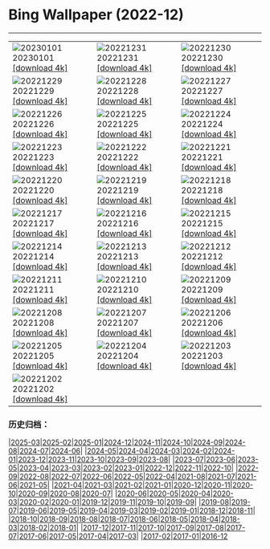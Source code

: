# Bing Wallpaper (2022-12)
**************

<table><tr><td><img class="wallpaper" src="https://www.bing.com/th?id=OHR.Gantan2023_JA-JP0780615179_1920x1080.jpg" alt="20230101"> 20230101 <a class="wallpaper_link" href="https://www.bing.com/th?id=OHR.Gantan2023_JA-JP0780615179_UHD.jpg">[download 4k]</a></td><td><img class="wallpaper" src="https://www.bing.com/th?id=OHR.Nara_TodaijiBell2022_JA-JP0129080752_1920x1080.jpg" alt="20221231"> 20221231 <a class="wallpaper_link" href="https://www.bing.com/th?id=OHR.Nara_TodaijiBell2022_JA-JP0129080752_UHD.jpg">[download 4k]</a></td><td><img class="wallpaper" src="https://www.bing.com/th?id=OHR.ChalkRock_JA-JP9713256399_1920x1080.jpg" alt="20221230"> 20221230 <a class="wallpaper_link" href="https://www.bing.com/th?id=OHR.ChalkRock_JA-JP9713256399_UHD.jpg">[download 4k]</a></td></tr><tr><td><img class="wallpaper" src="https://www.bing.com/th?id=OHR.ButterflyEffect_JA-JP5566136636_1920x1080.jpg" alt="20221229"> 20221229 <a class="wallpaper_link" href="https://www.bing.com/th?id=OHR.ButterflyEffect_JA-JP5566136636_UHD.jpg">[download 4k]</a></td><td><img class="wallpaper" src="https://www.bing.com/th?id=OHR.ChiesaBianca_JA-JP5162517168_1920x1080.jpg" alt="20221228"> 20221228 <a class="wallpaper_link" href="https://www.bing.com/th?id=OHR.ChiesaBianca_JA-JP5162517168_UHD.jpg">[download 4k]</a></td><td><img class="wallpaper" src="https://www.bing.com/th?id=OHR.BlueLagoon_JA-JP4946711917_1920x1080.jpg" alt="20221227"> 20221227 <a class="wallpaper_link" href="https://www.bing.com/th?id=OHR.BlueLagoon_JA-JP4946711917_UHD.jpg">[download 4k]</a></td></tr><tr><td><img class="wallpaper" src="https://www.bing.com/th?id=OHR.BeverleyWestwood_JA-JP4358160111_1920x1080.jpg" alt="20221226"> 20221226 <a class="wallpaper_link" href="https://www.bing.com/th?id=OHR.BeverleyWestwood_JA-JP4358160111_UHD.jpg">[download 4k]</a></td><td><img class="wallpaper" src="https://www.bing.com/th?id=OHR.ChristmasSouvenir_JA-JP8534643006_1920x1080.jpg" alt="20221225"> 20221225 <a class="wallpaper_link" href="https://www.bing.com/th?id=OHR.ChristmasSouvenir_JA-JP8534643006_UHD.jpg">[download 4k]</a></td><td><img class="wallpaper" src="https://www.bing.com/th?id=OHR.AmalgaTree_JA-JP3864422935_1920x1080.jpg" alt="20221224"> 20221224 <a class="wallpaper_link" href="https://www.bing.com/th?id=OHR.AmalgaTree_JA-JP3864422935_UHD.jpg">[download 4k]</a></td></tr><tr><td><img class="wallpaper" src="https://www.bing.com/th?id=OHR.Enoshima_lighthouse2022_JA-JP3585685207_1920x1080.jpg" alt="20221223"> 20221223 <a class="wallpaper_link" href="https://www.bing.com/th?id=OHR.Enoshima_lighthouse2022_JA-JP3585685207_UHD.jpg">[download 4k]</a></td><td><img class="wallpaper" src="https://www.bing.com/th?id=OHR.SolarHalo_JA-JP3275904234_1920x1080.jpg" alt="20221222"> 20221222 <a class="wallpaper_link" href="https://www.bing.com/th?id=OHR.SolarHalo_JA-JP3275904234_UHD.jpg">[download 4k]</a></td><td><img class="wallpaper" src="https://www.bing.com/th?id=OHR.TreeGaleriesLafayette_JA-JP6784478970_1920x1080.jpg" alt="20221221"> 20221221 <a class="wallpaper_link" href="https://www.bing.com/th?id=OHR.TreeGaleriesLafayette_JA-JP6784478970_UHD.jpg">[download 4k]</a></td></tr><tr><td><img class="wallpaper" src="https://www.bing.com/th?id=OHR.PalaceBelvedere_JA-JP2745578979_1920x1080.jpg" alt="20221220"> 20221220 <a class="wallpaper_link" href="https://www.bing.com/th?id=OHR.PalaceBelvedere_JA-JP2745578979_UHD.jpg">[download 4k]</a></td><td><img class="wallpaper" src="https://www.bing.com/th?id=OHR.WinterberryBush_JA-JP2511060992_1920x1080.jpg" alt="20221219"> 20221219 <a class="wallpaper_link" href="https://www.bing.com/th?id=OHR.WinterberryBush_JA-JP2511060992_UHD.jpg">[download 4k]</a></td><td><img class="wallpaper" src="https://www.bing.com/th?id=OHR.SouthBeach_JA-JP2259352200_1920x1080.jpg" alt="20221218"> 20221218 <a class="wallpaper_link" href="https://www.bing.com/th?id=OHR.SouthBeach_JA-JP2259352200_UHD.jpg">[download 4k]</a></td></tr><tr><td><img class="wallpaper" src="https://www.bing.com/th?id=OHR.GlacierGoats_JA-JP2028040085_1920x1080.jpg" alt="20221217"> 20221217 <a class="wallpaper_link" href="https://www.bing.com/th?id=OHR.GlacierGoats_JA-JP2028040085_UHD.jpg">[download 4k]</a></td><td><img class="wallpaper" src="https://www.bing.com/th?id=OHR.AtlantaLights_JA-JP7059875075_1920x1080.jpg" alt="20221216"> 20221216 <a class="wallpaper_link" href="https://www.bing.com/th?id=OHR.AtlantaLights_JA-JP7059875075_UHD.jpg">[download 4k]</a></td><td><img class="wallpaper" src="https://www.bing.com/th?id=OHR.Borovets_JA-JP8649079597_1920x1080.jpg" alt="20221215"> 20221215 <a class="wallpaper_link" href="https://www.bing.com/th?id=OHR.Borovets_JA-JP8649079597_UHD.jpg">[download 4k]</a></td></tr><tr><td><img class="wallpaper" src="https://www.bing.com/th?id=OHR.GranParadiso100th_JA-JP3864163368_1920x1080.jpg" alt="20221214"> 20221214 <a class="wallpaper_link" href="https://www.bing.com/th?id=OHR.GranParadiso100th_JA-JP3864163368_UHD.jpg">[download 4k]</a></td><td><img class="wallpaper" src="https://www.bing.com/th?id=OHR.InstagramHallstatt_JA-JP3616440039_1920x1080.jpg" alt="20221213"> 20221213 <a class="wallpaper_link" href="https://www.bing.com/th?id=OHR.InstagramHallstatt_JA-JP3616440039_UHD.jpg">[download 4k]</a></td><td><img class="wallpaper" src="https://www.bing.com/th?id=OHR.PoinsettiaDay_JA-JP3377889721_1920x1080.jpg" alt="20221212"> 20221212 <a class="wallpaper_link" href="https://www.bing.com/th?id=OHR.PoinsettiaDay_JA-JP3377889721_UHD.jpg">[download 4k]</a></td></tr><tr><td><img class="wallpaper" src="https://www.bing.com/th?id=OHR.BuchsteinRossstein_JA-JP3133767278_1920x1080.jpg" alt="20221211"> 20221211 <a class="wallpaper_link" href="https://www.bing.com/th?id=OHR.BuchsteinRossstein_JA-JP3133767278_UHD.jpg">[download 4k]</a></td><td><img class="wallpaper" src="https://www.bing.com/th?id=OHR.SaltDesert_JA-JP2809649437_1920x1080.jpg" alt="20221210"> 20221210 <a class="wallpaper_link" href="https://www.bing.com/th?id=OHR.SaltDesert_JA-JP2809649437_UHD.jpg">[download 4k]</a></td><td><img class="wallpaper" src="https://www.bing.com/th?id=OHR.NorwayMuskox_JA-JP2556690110_1920x1080.jpg" alt="20221209"> 20221209 <a class="wallpaper_link" href="https://www.bing.com/th?id=OHR.NorwayMuskox_JA-JP2556690110_UHD.jpg">[download 4k]</a></td></tr><tr><td><img class="wallpaper" src="https://www.bing.com/th?id=OHR.FlorenceAerial_JA-JP2336728870_1920x1080.jpg" alt="20221208"> 20221208 <a class="wallpaper_link" href="https://www.bing.com/th?id=OHR.FlorenceAerial_JA-JP2336728870_UHD.jpg">[download 4k]</a></td><td><img class="wallpaper" src="https://www.bing.com/th?id=OHR.Taisetsu2022_JA-JP2044137917_1920x1080.jpg" alt="20221207"> 20221207 <a class="wallpaper_link" href="https://www.bing.com/th?id=OHR.Taisetsu2022_JA-JP2044137917_UHD.jpg">[download 4k]</a></td><td><img class="wallpaper" src="https://www.bing.com/th?id=OHR.GreatEgret_JA-JP1813627200_1920x1080.jpg" alt="20221206"> 20221206 <a class="wallpaper_link" href="https://www.bing.com/th?id=OHR.GreatEgret_JA-JP1813627200_UHD.jpg">[download 4k]</a></td></tr><tr><td><img class="wallpaper" src="https://www.bing.com/th?id=OHR.StNick_JA-JP1569378838_1920x1080.jpg" alt="20221205"> 20221205 <a class="wallpaper_link" href="https://www.bing.com/th?id=OHR.StNick_JA-JP1569378838_UHD.jpg">[download 4k]</a></td><td><img class="wallpaper" src="https://www.bing.com/th?id=OHR.KilimanjaroElephants_JA-JP1142270129_1920x1080.jpg" alt="20221204"> 20221204 <a class="wallpaper_link" href="https://www.bing.com/th?id=OHR.KilimanjaroElephants_JA-JP1142270129_UHD.jpg">[download 4k]</a></td><td><img class="wallpaper" src="https://www.bing.com/th?id=OHR.MiamiDT_JA-JP5319718687_1920x1080.jpg" alt="20221203"> 20221203 <a class="wallpaper_link" href="https://www.bing.com/th?id=OHR.MiamiDT_JA-JP5319718687_UHD.jpg">[download 4k]</a></td></tr><tr><td><img class="wallpaper" src="https://www.bing.com/th?id=OHR.BraidedRiverDelta_JA-JP5212879318_1920x1080.jpg" alt="20221202"> 20221202 <a class="wallpaper_link" href="https://www.bing.com/th?id=OHR.BraidedRiverDelta_JA-JP5212879318_UHD.jpg">[download 4k]</a></td><td></td><td></td></tr></table>

### 历史归档：

|[2025-03](/../2025-03/2025-03.md)|[2025-02](/../2025-02/2025-02.md)|[2025-01](/../2025-01/2025-01.md)|[2024-12](/../2024-12/2024-12.md)|[2024-11](/../2024-11/2024-11.md)|[2024-10](/../2024-10/2024-10.md)|[2024-09](/../2024-09/2024-09.md)|[2024-08](/../2024-08/2024-08.md)|[2024-07](/../2024-07/2024-07.md)|[2024-06](/../2024-06/2024-06.md)|
|[2024-05](/../2024-05/2024-05.md)|[2024-04](/../2024-04/2024-04.md)|[2024-03](/../2024-03/2024-03.md)|[2024-02](/../2024-02/2024-02.md)|[2024-01](/../2024-01/2024-01.md)|[2023-12](/../2023-12/2023-12.md)|[2023-11](/../2023-11/2023-11.md)|[2023-10](/../2023-10/2023-10.md)|[2023-09](/../2023-09/2023-09.md)|[2023-08](/../2023-08/2023-08.md)|
|[2023-07](/../2023-07/2023-07.md)|[2023-06](/../2023-06/2023-06.md)|[2023-05](/../2023-05/2023-05.md)|[2023-04](/../2023-04/2023-04.md)|[2023-03](/../2023-03/2023-03.md)|[2023-02](/../2023-02/2023-02.md)|[2023-01](/../2023-01/2023-01.md)|[2022-12](/2022-12.md)|[2022-11](/../2022-11/2022-11.md)|[2022-10](/../2022-10/2022-10.md)|
|[2022-09](/../2022-09/2022-09.md)|[2022-08](/../2022-08/2022-08.md)|[2022-07](/../2022-07/2022-07.md)|[2022-06](/../2022-06/2022-06.md)|[2022-05](/../2022-05/2022-05.md)|[2022-04](/../2022-04/2022-04.md)|[2021-08](/../2021-08/2021-08.md)|[2021-07](/../2021-07/2021-07.md)|[2021-06](/../2021-06/2021-06.md)|[2021-05](/../2021-05/2021-05.md)|
|[2021-04](/../2021-04/2021-04.md)|[2021-03](/../2021-03/2021-03.md)|[2021-02](/../2021-02/2021-02.md)|[2021-01](/../2021-01/2021-01.md)|[2020-12](/../2020-12/2020-12.md)|[2020-11](/../2020-11/2020-11.md)|[2020-10](/../2020-10/2020-10.md)|[2020-09](/../2020-09/2020-09.md)|[2020-08](/../2020-08/2020-08.md)|[2020-07](/../2020-07/2020-07.md)|
|[2020-06](/../2020-06/2020-06.md)|[2020-05](/../2020-05/2020-05.md)|[2020-04](/../2020-04/2020-04.md)|[2020-03](/../2020-03/2020-03.md)|[2020-02](/../2020-02/2020-02.md)|[2020-01](/../2020-01/2020-01.md)|[2019-12](/../2019-12/2019-12.md)|[2019-11](/../2019-11/2019-11.md)|[2019-10](/../2019-10/2019-10.md)|[2019-09](/../2019-09/2019-09.md)|
|[2019-08](/../2019-08/2019-08.md)|[2019-07](/../2019-07/2019-07.md)|[2019-06](/../2019-06/2019-06.md)|[2019-05](/../2019-05/2019-05.md)|[2019-04](/../2019-04/2019-04.md)|[2019-03](/../2019-03/2019-03.md)|[2019-02](/../2019-02/2019-02.md)|[2019-01](/../2019-01/2019-01.md)|[2018-12](/../2018-12/2018-12.md)|[2018-11](/../2018-11/2018-11.md)|
|[2018-10](/../2018-10/2018-10.md)|[2018-09](/../2018-09/2018-09.md)|[2018-08](/../2018-08/2018-08.md)|[2018-07](/../2018-07/2018-07.md)|[2018-06](/../2018-06/2018-06.md)|[2018-05](/../2018-05/2018-05.md)|[2018-04](/../2018-04/2018-04.md)|[2018-03](/../2018-03/2018-03.md)|[2018-02](/../2018-02/2018-02.md)|[2018-01](/../2018-01/2018-01.md)|
|[2017-12](/../2017-12/2017-12.md)|[2017-11](/../2017-11/2017-11.md)|[2017-10](/../2017-10/2017-10.md)|[2017-09](/../2017-09/2017-09.md)|[2017-08](/../2017-08/2017-08.md)|[2017-07](/../2017-07/2017-07.md)|[2017-06](/../2017-06/2017-06.md)|[2017-05](/../2017-05/2017-05.md)|[2017-04](/../2017-04/2017-04.md)|[2017-03](/../2017-03/2017-03.md)|
|[2017-02](/../2017-02/2017-02.md)|[2017-01](/../2017-01/2017-01.md)|[2016-12](/../2016-12/2016-12.md)